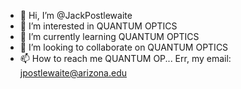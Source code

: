 - 👋 Hi, I’m @JackPostlewaite
- 👀 I’m interested in QUANTUM OPTICS
- 🌱 I’m currently learning QUANTUM OPTICS
- 💞️ I’m looking to collaborate on QUANTUM OPTICS
- 📫 How to reach me QUANTUM OP... Err, my email: jpostlewaite@arizona.edu

<!---
JackPostlewaite/JackPostlewaite is a ✨ special ✨ repository because its `README.md` (this file) appears on your GitHub profile.
You can click the Preview link to take a look at your changes.
--->
